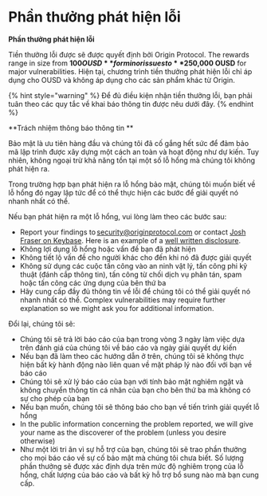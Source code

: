 # Phần thưởng phát hiện lỗi

**Phần thưởng phát hiện lỗi**

Tiền thưởng lỗi được sẽ được quyết định bởi Origin Protocol. The rewards range in size from **$100 OUSD** for minor issues to **$250,000 OUSD** for major vulnerabilities. Hiện tại, chương trình tiền thưởng phát hiện lỗi chỉ áp dụng cho OUSD và không áp dụng cho các sản phẩm khác từ Origin.

{% hint style="warning" %}
Để đủ điều kiện nhận tiền thưởng lỗi, bạn phải tuân theo các quy tắc về khai báo thông tin được nêu dưới đây.
{% endhint %}

**Trách nhiệm thông báo thông tin **

Bảo mật là ưu tiên hàng đầu và chúng tôi đã cố gắng hết sức để đảm bảo mã lập trình được xây dựng một cách an toàn và hoạt động như dự kiến. Tuy nhiên, không ngoại trừ khả năng tồn tại một số lỗ hổng mà chúng tôi không phát hiện ra.

Trong trường hợp bạn phát hiện ra lỗ hổng bảo mật, chúng tôi muốn biết về lỗ hổng đó ngay lập tức để có thể thực hiện các bước để giải quyết nó nhanh nhất có thể.

Nếu bạn phát hiện ra một lỗ hổng, vui lòng làm theo các bước sau:

* Report your findings to [security@originprotocol.com](mailto:security@originprotocol.com) or contact [Josh Fraser on Keybase](https://keybase.io/joshfraser). Here is an example of a [well written disclosure](https://gist.github.com/DanielVF/66f459da88804d1fd917c47576c68523).
* Không lợi dụng lỗ hổng hoặc vấn đề bạn đã phát hiện
* Không tiết lộ vấn đề cho người khác cho đến khi nó đã được giải quyết
* Không sử dụng các cuộc tấn công vào an ninh vật lý, tấn công phi kỹ thuật (đánh cắp thông tin), tấn công từ chối dịch vụ phân tán, spam hoặc tấn công các ứng dụng của bên thứ ba
* Hãy cung cấp đầy đủ thông tin về lỗi để chúng tôi có thể giải quyết nó nhanh nhất có thể. Complex vulnerabilities may require further explanation so we might ask you for additional information.&#x20;

Đổi lại, chúng tôi sẽ:

* Chúng tôi sẽ trả lời báo cáo của bạn trong vòng 3 ngày làm việc dựa trên đánh giá của chúng tôi về báo cáo và ngày giải quyết dự kiến
* Nếu bạn đã làm theo các hướng dẫn ở trên, chúng tôi sẽ không thực hiện bất kỳ hành động nào liên quan về mặt pháp lý nào đối với bạn về báo cáo
* Chúng tôi sẽ xử lý báo cáo của bạn với tính bảo mật nghiêm ngặt và không chuyển thông tin cá nhân của bạn cho bên thứ ba mà không có sự cho phép của bạn
* Nếu bạn muốn, chúng tôi sẽ thông báo cho bạn về tiến trình giải quyết lỗ hổng
* In the public information concerning the problem reported, we will give your name as the discoverer of the problem (unless you desire otherwise)
* Như một lời tri ân vì sự hỗ trợ của bạn, chúng tôi sẽ trao phần thưởng cho mọi báo cáo về sự cố bảo mật mà chúng tôi chưa biết. Số lượng phần thưởng sẽ được xác định dựa trên mức độ nghiêm trọng của lỗ hổng, chất lượng của báo cáo và bất kỳ hỗ trợ bổ sung nào mà bạn cung cấp. &#x20;
